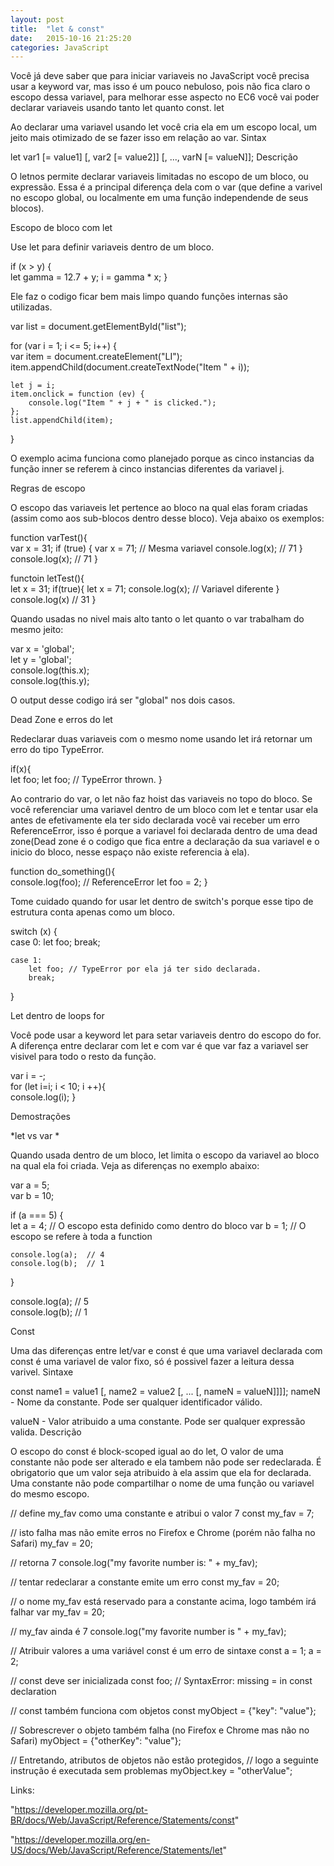 ```yaml
---
layout: post
title:  "let & const"
date:   2015-10-16 21:25:20
categories: JavaScript 
---
```


Você já deve saber que para iniciar variaveis no JavaScript você precisa usar a keyword var, mas isso é um pouco nebuloso, pois não fica claro o escopo dessa variavel, para melhorar esse aspecto no EC6 você vai poder declarar variaveis usando tanto let quanto const.
let

Ao declarar uma variavel usando let você cria ela em um escopo local, um jeito mais otimizado de se fazer isso em relação ao var.
Sintax

let var1 [= value1] [, var2 [= value2]] [, ..., varN [= valueN]];
Descrição

O letnos permite declarar variaveis limitadas no escopo de um bloco, ou expressão. Essa é a principal diferença dela com o var (que define a varivel no escopo global, ou localmente em uma função independende de seus blocos).

Escopo de bloco com let

Use let para definir variaveis dentro de um bloco.

if (x > y) {  
    let gamma = 12.7 + y;
    i = gamma * x;
}

Ele faz o codigo ficar bem mais limpo quando funções internas são utilizadas.

var list = document.getElementById("list");

for (var i = 1; i <= 5; i++) {  
    var item = document.createElement("LI");
    item.appendChild(document.createTextNode("Item " + i));

    let j = i;
    item.onclick = function (ev) {
        console.log("Item " + j + " is clicked.");
    };
    list.appendChild(item);
}

O exemplo acima funciona como planejado porque as cinco instancias da função inner se referem à cinco instancias diferentes da variavel j.

Regras de escopo

O escopo das variaveis let pertence ao bloco na qual elas foram criadas (assim como aos sub-blocos dentro desse bloco). Veja abaixo os exemplos:

function varTest(){  
    var x = 31;
    if (true) {
        var x = 71; // Mesma variavel
        console.log(x); // 71
    }
    console.log(x); // 71
}

functoin letTest(){  
    let x = 31;
    if(true){
        let x = 71;
        console.log(x); // Variavel diferente
    }
    console.log(x) // 31
}

Quando usadas no nivel mais alto tanto o let quanto o var trabalham do mesmo jeito:

var x = 'global';  
let y = 'global';  
console.log(this.x);  
console.log(this.y);  

O output desse codigo irá ser "global" nos dois casos.

Dead Zone e erros do let

Redeclarar duas variaveis com o mesmo nome usando let irá retornar um erro do tipo TypeError.

if(x){  
    let foo;
    let foo; // TypeError thrown.
}

Ao contrario do var, o let não faz hoist das variaveis no topo do bloco. Se você referenciar uma variavel dentro de um bloco com let e tentar usar ela antes de efetivamente ela ter sido declarada você vai receber um erro ReferenceError, isso é porque a variavel foi declarada dentro de uma dead zone(Dead zone é o codigo que fica entre a declaração da sua variavel e o inicio do bloco, nesse espaço não existe referencia à ela).

function do_something(){  
    console.log(foo); // ReferenceError
    let foo = 2;
}

Tome cuidado quando for usar let dentro de switch's porque esse tipo de estrutura conta apenas como um bloco.

switch (x) {  
    case 0:
        let foo;
        break;

    case 1:
        let foo; // TypeError por ela já ter sido declarada.
        break;
}

Let dentro de loops for

Você pode usar a keyword let para setar variaveis dentro do escopo do for. A diferença entre declarar com let e com var é que var faz a variavel ser visivel para todo o resto da função.

var i = -;  
for (let i=i; i < 10; i ++){  
    console.log(i);
}

Demostrações

*let vs var *

Quando usada dentro de um bloco, let limita o escopo da variavel ao bloco na qual ela foi criada. Veja as diferenças no exemplo abaixo:

var a = 5;  
var b = 10;

if (a === 5) {  
    let a = 4; // O escopo esta definido como dentro do bloco
    var b = 1; // O escopo se refere à toda a function

    console.log(a);  // 4
    console.log(b);  // 1
} 

console.log(a); // 5  
console.log(b); // 1  

Const

Uma das diferenças entre let/var e const é que uma variavel declarada com const é uma variavel de valor fixo, só é possivel fazer a leitura dessa varivel.
Sintaxe

const name1 = value1 [, name2 = value2 [, ... [, nameN = valueN]]]]; nameN - Nome da constante. Pode ser qualquer identificador válido.

valueN - Valor atribuido a uma constante. Pode ser qualquer expressão valida.
Descrição

O escopo do const é block-scoped igual ao do let, O valor de uma constante não pode ser alterado e ela tambem não pode ser redeclarada. É obrigatorio que um valor seja atribuido à ela assim que ela for declarada. Uma constante não pode compartilhar o nome de uma função ou variavel do mesmo escopo.

// define my_fav como uma constante e atribui o valor 7
const my_fav = 7;

// isto falha mas não emite erros no Firefox e Chrome (porém não falha no Safari)
my_fav = 20;

// retorna 7
console.log("my favorite number is: " + my_fav);

// tentar redeclarar a constante emite um erro 
const my_fav = 20;

// o nome my_fav está reservado para a constante acima, logo também irá falhar
var my_fav = 20; 

// my_fav ainda é 7
console.log("my favorite number is " + my_fav);

// Atribuir valores a uma variável const é um erro de sintaxe
const a = 1; a = 2;

// const deve ser inicializada
const foo; // SyntaxError: missing = in const declaration

// const também funciona com objetos
const myObject = {"key": "value"};

// Sobrescrever o objeto também falha (no Firefox e Chrome mas não no Safari)
myObject = {"otherKey": "value"};

// Entretando, atributos de objetos não estão protegidos,
// logo a seguinte instrução é executada sem problemas 
myObject.key = "otherValue";  

Links:

"https://developer.mozilla.org/pt-BR/docs/Web/JavaScript/Reference/Statements/const"

"https://developer.mozilla.org/en-US/docs/Web/JavaScript/Reference/Statements/let"
